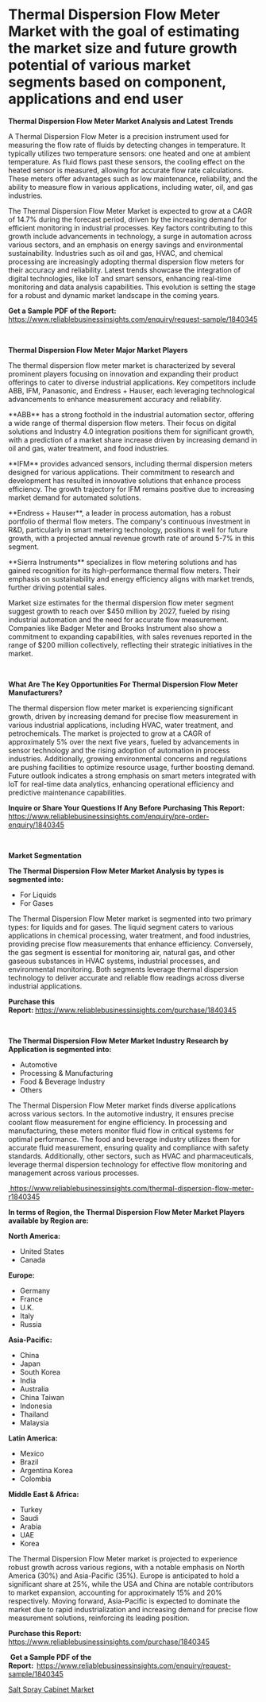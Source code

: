 <p><h1>Thermal Dispersion Flow Meter Market with the goal of estimating the market size and future growth potential of various market segments based on component, applications and end user</h1></p><p><strong>Thermal Dispersion Flow Meter Market Analysis and Latest Trends</strong></p>
<p><p>A Thermal Dispersion Flow Meter is a precision instrument used for measuring the flow rate of fluids by detecting changes in temperature. It typically utilizes two temperature sensors: one heated and one at ambient temperature. As fluid flows past these sensors, the cooling effect on the heated sensor is measured, allowing for accurate flow rate calculations. These meters offer advantages such as low maintenance, reliability, and the ability to measure flow in various applications, including water, oil, and gas industries.</p><p>The Thermal Dispersion Flow Meter Market is expected to grow at a CAGR of 14.7% during the forecast period, driven by the increasing demand for efficient monitoring in industrial processes. Key factors contributing to this growth include advancements in technology, a surge in automation across various sectors, and an emphasis on energy savings and environmental sustainability. Industries such as oil and gas, HVAC, and chemical processing are increasingly adopting thermal dispersion flow meters for their accuracy and reliability. Latest trends showcase the integration of digital technologies, like IoT and smart sensors, enhancing real-time monitoring and data analysis capabilities. This evolution is setting the stage for a robust and dynamic market landscape in the coming years.</p></p>
<p><strong>Get a Sample PDF of the Report:&nbsp;</strong> <a href="https://www.reliablebusinessinsights.com/enquiry/request-sample/1840345?utm_campaign=2215&utm_medium=2&utm_source=Github&utm_content=ia&utm_term=28022025&utm_id=thermal-dispersion-flow-meter">https://www.reliablebusinessinsights.com/enquiry/request-sample/1840345</a></p>
<p>&nbsp;</p>
<p><strong>Thermal Dispersion Flow Meter Major Market Players</strong></p>
<p><p>The thermal dispersion flow meter market is characterized by several prominent players focusing on innovation and expanding their product offerings to cater to diverse industrial applications. Key competitors include ABB, IFM, Panasonic, and Endress + Hauser, each leveraging technological advancements to enhance measurement accuracy and reliability.</p><p>**ABB** has a strong foothold in the industrial automation sector, offering a wide range of thermal dispersion flow meters. Their focus on digital solutions and Industry 4.0 integration positions them for significant growth, with a prediction of a market share increase driven by increasing demand in oil and gas, water treatment, and food industries.</p><p>**IFM** provides advanced sensors, including thermal dispersion meters designed for various applications. Their commitment to research and development has resulted in innovative solutions that enhance process efficiency. The growth trajectory for IFM remains positive due to increasing market demand for automated solutions.</p><p>**Endress + Hauser**, a leader in process automation, has a robust portfolio of thermal flow meters. The company's continuous investment in R&D, particularly in smart metering technology, positions it well for future growth, with a projected annual revenue growth rate of around 5-7% in this segment.</p><p>**Sierra Instruments** specializes in flow metering solutions and has gained recognition for its high-performance thermal flow meters. Their emphasis on sustainability and energy efficiency aligns with market trends, further driving potential sales.</p><p>Market size estimates for the thermal dispersion flow meter segment suggest growth to reach over $450 million by 2027, fueled by rising industrial automation and the need for accurate flow measurement. Companies like Badger Meter and Brooks Instrument also show a commitment to expanding capabilities, with sales revenues reported in the range of $200 million collectively, reflecting their strategic initiatives in the market.</p></p>
<p>&nbsp;</p>
<p><strong>What Are The Key Opportunities For Thermal Dispersion Flow Meter Manufacturers?</strong></p>
<p><p>The thermal dispersion flow meter market is experiencing significant growth, driven by increasing demand for precise flow measurement in various industrial applications, including HVAC, water treatment, and petrochemicals. The market is projected to grow at a CAGR of approximately 5% over the next five years, fueled by advancements in sensor technology and the rising adoption of automation in process industries. Additionally, growing environmental concerns and regulations are pushing facilities to optimize resource usage, further boosting demand. Future outlook indicates a strong emphasis on smart meters integrated with IoT for real-time data analytics, enhancing operational efficiency and predictive maintenance capabilities.</p></p>
<p><strong>Inquire or Share Your Questions If Any Before Purchasing This Report:</strong> <a href="https://www.reliablebusinessinsights.com/enquiry/pre-order-enquiry/1840345?utm_campaign=2215&utm_medium=2&utm_source=Github&utm_content=ia&utm_term=28022025&utm_id=thermal-dispersion-flow-meter">https://www.reliablebusinessinsights.com/enquiry/pre-order-enquiry/1840345</a></p>
<p>&nbsp;</p>
<p><strong>Market Segmentation</strong></p>
<p><strong>The Thermal Dispersion Flow Meter Market Analysis by types is segmented into:</strong></p>
<p><ul><li>For Liquids</li><li>For Gases</li></ul></p>
<p><p>The Thermal Dispersion Flow Meter market is segmented into two primary types: for liquids and for gases. The liquid segment caters to various applications in chemical processing, water treatment, and food industries, providing precise flow measurements that enhance efficiency. Conversely, the gas segment is essential for monitoring air, natural gas, and other gaseous substances in HVAC systems, industrial processes, and environmental monitoring. Both segments leverage thermal dispersion technology to deliver accurate and reliable flow readings across diverse industrial applications.</p></p>
<p><strong>Purchase this Report:&nbsp;</strong><a href="https://www.reliablebusinessinsights.com/purchase/1840345?utm_campaign=2215&utm_medium=2&utm_source=Github&utm_content=ia&utm_term=28022025&utm_id=thermal-dispersion-flow-meter">https://www.reliablebusinessinsights.com/purchase/1840345</a></p>
<p>&nbsp;</p>
<p><strong>The Thermal Dispersion Flow Meter Market Industry Research by Application is segmented into:</strong></p>
<p><ul><li>Automotive</li><li>Processing & Manufacturing</li><li>Food & Beverage Industry</li><li>Others</li></ul></p>
<p><p>The Thermal Dispersion Flow Meter market finds diverse applications across various sectors. In the automotive industry, it ensures precise coolant flow measurement for engine efficiency. In processing and manufacturing, these meters monitor fluid flow in critical systems for optimal performance. The food and beverage industry utilizes them for accurate fluid measurement, ensuring quality and compliance with safety standards. Additionally, other sectors, such as HVAC and pharmaceuticals, leverage thermal dispersion technology for effective flow monitoring and management across various processes.</p></p>
<p><a href="https://www.reliablebusinessinsights.com/thermal-dispersion-flow-meter-r1840345?utm_campaign=2215&utm_medium=2&utm_source=Github&utm_content=ia&utm_term=28022025&utm_id=thermal-dispersion-flow-meter">&nbsp;https://www.reliablebusinessinsights.com/thermal-dispersion-flow-meter-r1840345</a></p>
<p><strong>In terms of Region, the Thermal Dispersion Flow Meter Market Players available by Region are:</strong></p>
<p>
    <p> <strong> North America: </strong>
        <ul>
            <li>United States</li>
            <li>Canada</li>
        </ul>
        </p> 
    <p> <strong> Europe: </strong>
        <ul>
            <li>Germany</li>
            <li>France</li>
            <li>U.K.</li>
            <li>Italy</li>
            <li>Russia</li>
        </ul>
        </p> 
    <p> <strong> Asia-Pacific: </strong>
        <ul>
            <li>China</li>
            <li>Japan</li>
            <li>South Korea</li>
            <li>India</li>
            <li>Australia</li>
            <li>China Taiwan</li>
            <li>Indonesia</li>
            <li>Thailand</li>
            <li>Malaysia</li>
        </ul>
        </p> 
    <p> <strong> Latin America: </strong>
        <ul>
            <li>Mexico</li>
            <li>Brazil</li>
            <li>Argentina Korea</li>
            <li>Colombia</li>
        </ul>
        </p> 
    <p> <strong> Middle East & Africa: </strong>
        <ul>
            <li>Turkey</li>
            <li>Saudi</li>
            <li>Arabia</li>
            <li>UAE</li>
            <li>Korea</li>
        </ul>
    </p>
    </p>
<p><p>The Thermal Dispersion Flow Meter market is projected to experience robust growth across various regions, with a notable emphasis on North America (30%) and Asia-Pacific (35%). Europe is anticipated to hold a significant share at 25%, while the USA and China are notable contributors to market expansion, accounting for approximately 15% and 20% respectively. Moving forward, Asia-Pacific is expected to dominate the market due to rapid industrialization and increasing demand for precise flow measurement solutions, reinforcing its leading position.</p></p>
<p><strong>Purchase this Report: </strong><a href="https://www.reliablebusinessinsights.com/purchase/1840345?utm_campaign=2215&utm_medium=2&utm_source=Github&utm_content=ia&utm_term=28022025&utm_id=thermal-dispersion-flow-meter">https://www.reliablebusinessinsights.com/purchase/1840345</a></p>
<p>&nbsp;<strong>Get a Sample PDF of the Report:&nbsp;&nbsp;</strong><a href="https://www.reliablebusinessinsights.com/enquiry/request-sample/1840345?utm_campaign=2215&utm_medium=2&utm_source=Github&utm_content=ia&utm_term=28022025&utm_id=thermal-dispersion-flow-meter">https://www.reliablebusinessinsights.com/enquiry/request-sample/1840345</a></p>
<p><strong></strong></p>
<p><p><a href="https://github.com/BryceTownsendr/Market-Research-Report-List-7/blob/main/salt-spray-cabinet-market.md?utm_campaign=2215&utm_medium=2&utm_source=Github&utm_content=ia&utm_term=28022025&utm_id=thermal-dispersion-flow-meter">Salt Spray Cabinet Market</a></p></p>